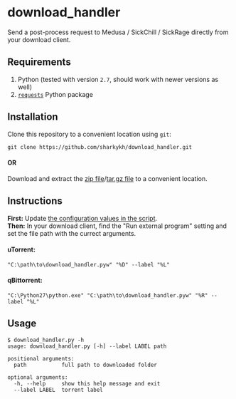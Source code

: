 # download_handler

Send a post-process request to Medusa / SickChill / SickRage directly from your download client.

## Requirements
1. Python (tested with version `2.7`, should work with newer versions as well)
2. [`requests`](https://pypi.org/project/requests/) Python package

## Installation
Clone this repository to a convenient location using `git`:
```shell
git clone https://github.com/sharkykh/download_handler.git
```
#### OR
Download and extract the [zip file](https://github.com/sharkykh/download_handler/archive/master.zip)/[tar.gz file](https://github.com/sharkykh/download_handler/archive/master.tar.gz) to a convenient location.

## Instructions
**First:** Update [the configuration values in the script](https://github.com/sharkykh/download_handler/blob/master/download_handler.py#L40-L72).  
**Then:** In your download client, find the "Run external program" setting and set the file path with the currect arguments.  

#### uTorrent:
```shell
"C:\path\to\download_handler.pyw" "%D" --label "%L"
```

#### qBittorrent:
```shell
"C:\Python27\python.exe" "C:\path\to\download_handler.pyw" "%R" --label "%L"
```

## Usage
```shell
$ download_handler.py -h
usage: download_handler.py [-h] --label LABEL path

positional arguments:
  path           full path to downloaded folder

optional arguments:
  -h, --help     show this help message and exit
  --label LABEL  torrent label
```

